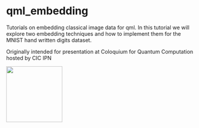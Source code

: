 # qml_embedding
Tutorials on embedding classical image data for qml.
In this tutorial we will explore two embedding techniques and how to implement them for the MNIST hand written digits dataset. 


Originally intended for presentation at Coloquium for Quantum Computation hosted by CIC IPN

[<img src="https://qbraid-static.s3.amazonaws.com/logos/Launch_on_qBraid_white.png" width="150">](https://account.qbraid.com?gitHubUrl=https://github.com/rryoung98/qml_embedding.git)
